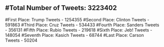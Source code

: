 #Total Number of Tweets: 3223402 
---
#First Place: Trump Tweets - 1254355
#Second Place: Clinton Tweets - 591863
#Third Place: Cruz Tweets - 534433
#Fourth Place: Sanders Tweets - 356131
#Fifth Place: Rubio Tweets - 219618
#Sixth Place: Jeb! Tweets - 148054
#Seventh Place: Kasich Tweets - 68744
#Last Place: Carson Tweets - 50204
